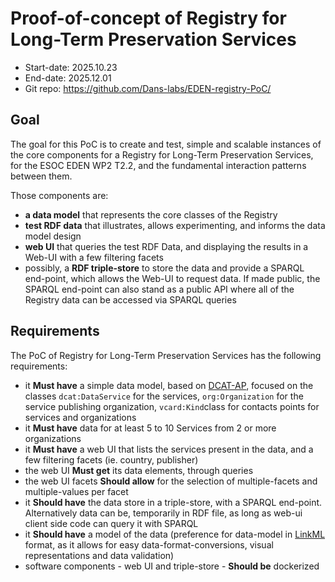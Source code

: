 # Proof-of-concept of Registry for Long-Term Preservation Services

* Start-date: 2025.10.23
* End-date: 2025.12.01
* Git repo: https://github.com/Dans-labs/EDEN-registry-PoC/


## Goal

The goal for this PoC is to create and test, simple and scalable instances of the core components for a Registry for Long-Term Preservation Services, for the ESOC EDEN WP2 T2.2, and the fundamental interaction patterns between them.

Those components are:
* **a data model** that represents the core classes of the Registry
* **test RDF data**  that illustrates, allows experimenting, and informs the data model design 
* **web UI** that queries the test RDF Data, and displaying the results in a Web-UI with a few filtering facets
* possibly, a **RDF triple-store** to store the data and provide a SPARQL end-point, which allows the Web-UI to request data. If made public, the SPARQL end-point can also stand as a public API where all of the Registry data can be accessed via SPARQL queries 



## Requirements

The PoC of Registry for Long-Term Preservation Services  has the following requirements:
* it **Must have** a simple data model, based on [DCAT-AP](https://semiceu.github.io/DCAT-AP/releases/3.0.0/), focused on the classes `dcat:DataService` for the services, `org:Organization` for the service publishing organization, `vcard:Kind`class for contacts points for services and organizations
* it **Must have** data for at least 5 to 10 Services from 2 or more organizations
* it **Must have** a web UI that lists the services present in the data, and a few filtering facets (ie. country, publisher)
* the web UI  **Must get** its data elements, through queries
* the web UI facets **Should allow** for the selection of multiple-facets and multiple-values per facet
* it **Should have** the data store in a triple-store, with a SPARQL end-point. Alternatively data can be, temporarily in RDF file, as long as web-ui client side code can query it with SPARQL
* it **Should have** a model of the data (preference for data-model in [LinkML](https://linkml.io/) format, as it allows for easy data-format-conversions, visual representations and data validation)
* software components - web UI and triple-store - **Should be** dockerized 


